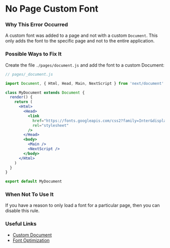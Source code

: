 # No Page Custom Font

### Why This Error Occurred

A custom font was added to a page and not with a custom `Document`. This only adds the font to the specific page and not to the entire application.

### Possible Ways to Fix It

Create the file `./pages/document.js` and add the font to a custom Document:

```jsx
// pages/_document.js

import Document, { Html, Head, Main, NextScript } from 'next/document'

class MyDocument extends Document {
  render() {
    return (
      <Html>
        <Head>
          <link
            href="https://fonts.googleapis.com/css2?family=Inter&display=optional"
            rel="stylesheet"
          />
        </Head>
        <body>
          <Main />
          <NextScript />
        </body>
      </Html>
    )
  }
}

export default MyDocument
```

### When Not To Use It

If you have a reason to only load a font for a particular page, then you can disable this rule.

### Useful Links

- [Custom Document](https://nextjs.org/docs/advanced-features/custom-document)
- [Font Optimization](https://nextjs.org/docs/basic-features/font-optimization)
